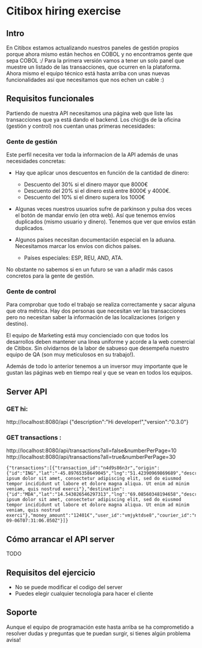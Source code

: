 
Citibox hiring exercise
====================================

## Intro
En Citibox estamos actualizando nuestros paneles de gestión propios porque ahora mismo están hechos en COBOL y no encontramos gente que sepa COBOL :/ Para la primera versión vamos a tener un solo panel que muestre un listado de las transacciones, que ocurren en la plataforma. Ahora mismo el equipo técnico está hasta arriba con unas nuevas funcionalidades así que necesitamos que nos echen un cable :)

## Requisitos funcionales
Partiendo de nuestra API necesitamos una página web que liste las transacciones que ya está dando el backend. Los chic@s de la oficina (gestión y control) nos cuentan unas primeras necesidades:

### Gente de gestión

Este perfil necesita ver toda la informacíon de la API además de unas necesidades concretas:

- Hay que aplicar unos descuentos en función de la cantidad de dinero:
    - Descuento del 30% si el dinero mayor que 8000€
    - Descuento del 20% si el dinero está entre 8000€ y 4000€.
    - Descuento del 10% si el dinero supera los 1000€

- Algunas veces nuestros usuarios sufre de parkinson y pulsa dos veces el botón de mandar envío (en otra web). Así que tenemos envíos duplicados (mismo usuario y dinero). Tenemos que ver que envíos están duplicados.

- Algunos países necesitan documentación especial en la aduana. Necesitamos marcar los envíos con dichos países.
    - Países especiales: ESP, REU, AND, ATA.

No obstante no sabemos si en un futuro se van a añadir más casos concretos para la gente de gestión.

### Gente de control
Para comprobar que todo el trabajo se realiza correctamente y sacar alguna que otra métrica. Hay dos personas que necesitan ver las transacciones pero no necesitan saber la información de las localizaciones (origen y destino).

El equipo de Marketing está muy concienciado con que todos los desarrollos deben mantener una línea uniforme y acorde a la web comercial de Citibox. Sin olvidarnos de la labor de sabueso que desempeña nuestro equipo de QA (son muy meticulosos en su trabajo!).

Además de todo lo anterior tenemos a un inversor muy importante que le gustan las páginas web en tiempo real y que se vean en todos los equipos.

## Server API 
### GET hi:
http://localhost:8080/api
{"description":"Hi developer!","version":"0.3.0"}

### GET transactions :
http://localhost:8080/api/transactions?all=false&numberPerPage=10
http://localhost:8080/api/transactions?all=true&numberPerPage=30
```
{"transactions":[{"transaction_id":"n4d9s86n3r","origin":{"id":"ING","lat":"-45.89765358649045","lng":"51.42390969869689","description":"Lorem ipsum dolor sit amet, consectetur adipiscing elit, sed do eiusmod tempor incididunt ut labore et dolore magna aliqua. Ut enim ad minim veniam, quis nostrud exerci"},"destination":{"id":"MDA","lat":"14.543026546297313","lng":"69.08560348194658","description":"Lorem ipsum dolor sit amet, consectetur adipiscing elit, sed do eiusmod tempor incididunt ut labore et dolore magna aliqua. Ut enim ad minim veniam, quis nostrud exerci"},"money_amount":"12401€","user_id":"vmjyktdse8","courier_id":"nhsl9mf","new_user":"no","created_at":"2016-09-06T07:31:06.050Z"}]}
```

## Cómo arrancar el API server
TODO

## Requisitos del ejercicio
- No se puede modificar el codigo del server
- Puedes elegir cualquier tecnología para hacer el cliente

## Soporte

Aunque el equipo de programación este hasta arriba se ha comprometido a resolver dudas y preguntas que te puedan surgir, si tienes algún problema avisa!


